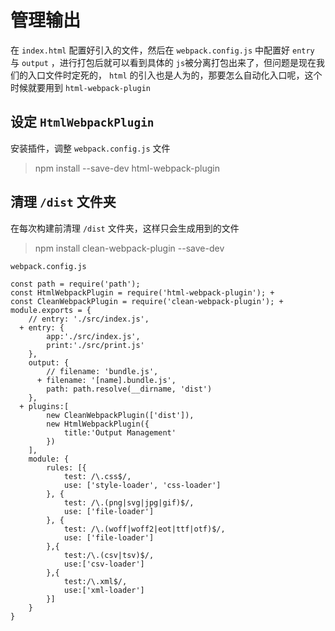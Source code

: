 管理输出
==============

在 `index.html` 配置好引入的文件，然后在 `webpack.config.js` 中配置好 `entry` 与 `output` ，进行打包后就可以看到具体的 `js`被分离打包出来了，但问题是现在我们的入口文件时定死的， `html` 的引入也是人为的，那要怎么自动化入口呢，这个时候就要用到 `html-webpack-plugin`

设定 `HtmlWebpackPlugin`
-----------------------

安装插件，调整 `webpack.config.js` 文件
>npm install --save-dev html-webpack-plugin

清理 `/dist` 文件夹
--------------------

在每次构建前清理 `/dist` 文件夹，这样只会生成用到的文件
>npm install clean-webpack-plugin --save-dev

`webpack.config.js`

    const path = require('path');
    const HtmlWebpackPlugin = require('html-webpack-plugin'); +
    const CleanWebpackPlugin = require('clean-webpack-plugin'); +
    module.exports = {
        // entry: './src/index.js',
      + entry: {
            app:'./src/index.js',
            print:'./src/print.js'
        },
        output: {
            // filename: 'bundle.js',
          + filename: '[name].bundle.js',
            path: path.resolve(__dirname, 'dist')
        },
      + plugins:[
            new CleanWebpackPlugin(['dist']),
            new HtmlWebpackPlugin({
                title:'Output Management'
            })
        ],
        module: {
            rules: [{
                test: /\.css$/,
                use: ['style-loader', 'css-loader']
            }, {
                test: /\.(png|svg|jpg|gif)$/,
                use: ['file-loader']
            }, {
                test: /\.(woff|woff2|eot|ttf|otf)$/,
                use: ['file-loader']
            },{
                test:/\.(csv|tsv)$/,
                use:['csv-loader']
            },{
                test:/\.xml$/,
                use:['xml-loader']
            }]
        }
    }